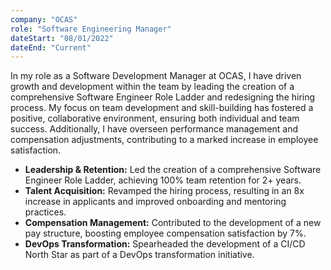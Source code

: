 ```yaml
---
company: "OCAS"
role: "Software Engineering Manager"
dateStart: "08/01/2022"
dateEnd: "Current"
---
```


In my role as a Software Development Manager at OCAS, I have driven growth and development within the team by leading the creation of a comprehensive 
Software Engineer Role Ladder and redesigning the hiring process. My focus on team development and skill-building has fostered a positive, collaborative environment, ensuring both individual and team success. Additionally, I have overseen performance management and compensation adjustments, contributing to a marked increase in employee satisfaction.

- **Leadership & Retention:** Led the creation of a comprehensive Software Engineer Role Ladder, achieving 100% team retention for 2+ years.
- **Talent Acquisition:** Revamped the hiring process, resulting in an 8x increase in applicants and improved onboarding and mentoring practices.
- **Compensation Management:** Contributed to the development of a new pay structure, boosting employee compensation satisfaction by 7%.
- **DevOps Transformation:** Spearheaded the development of a CI/CD North Star as part of a DevOps transformation initiative.
